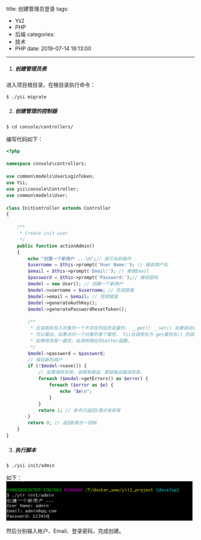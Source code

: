 title: 创建管理员登录
tags:
  - Yii2
  - PHP
  - 后端
categories:
  - 技术
  - PHP
date: 2019-07-14 19:13:00
---
1. ##### 创建管理员表
进入项目根目录，在根目录执行命令：
``` bash
$ ./yii migrate
```

2. ##### 创建管理的控制器
``` bash
$ cd console/controllers/
```
编写代码如下：
``` php
<?php

namespace console\controllers;

use common\models\UserLoginToken;
use Yii;
use yii\console\Controller;
use common\models\User;

class InitController extends Controller
{

    /**
     * Create init user
     */
    public function actionAdmin()
    {
        echo "创建一个新用户 ...\n";// 提示当前操作
        $username = $this->prompt('User Name:'); // 接收用户名
        $email = $this->prompt('Email:'); // 接收Email
        $password = $this->prompt('Password:');// 接收密码
        $model = new User(); // 创建一个新用户
        $model->username = $username; // 完成赋值
        $model->email = $email; // 完成赋值
        $model->generateAuthKey();
        $model->generatePasswordResetToken();

        /**
         * 在读取和写入对象的一个不存在的成员变量时， __get() __set() 会被自动调用。 Yii正是利用这点，提供对属性的支持的。从上面的代码中，
         * 可以看出，如果访问一个对象的某个属性， Yii会调用名为 get属性名() 的函数。如， $model->password ， 会自动调用 $model->setPassword() 。
         * 如果修改某一属性，会调用相应的setter函数。
         */
        $model->password = $password;
        // 保存新的用户
        if (!$model->save()) {
            // 如果保存失败，说明有错误，那就输出错误信息。
            foreach ($model->getErrors() as $error) {
                foreach ($error as $e) {
                    echo "$e\n";
                }
            }
            return 1; // 命令行返回1表示有异常
        }
        return 0; // 返回0表示一切OK
    }
}
```

3. ##### 执行脚本
``` bash
$ ./yii init/admin
```

如下：
![](../images/yii2-01.png)

然后分别输入帐户、Email、登录密码，完成创建。
